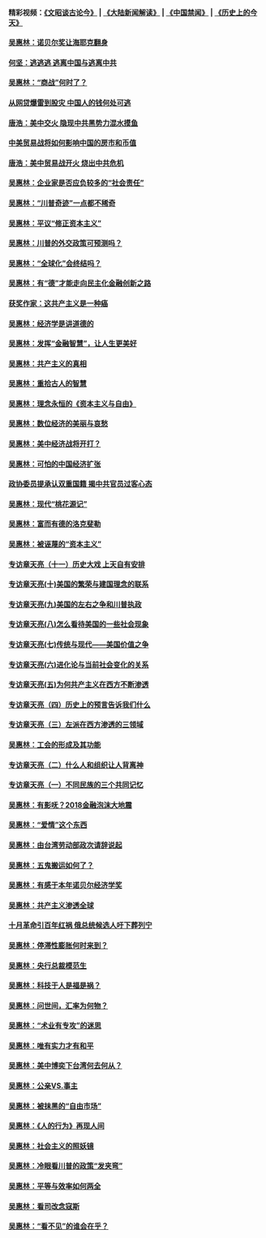 #### 精彩视频：[《文昭谈古论今》](https://github.com/gfw-breaker/wenzhao) | [《大陆新闻解读》](https://github.com/gfw-breaker/ntdtv-comedy) | [《中国禁闻》](https://github.com/gfw-breaker/ntdtv-news) | [《历史上的今天》](https://github.com/gfw-breaker/today-in-history) 

#### [吴惠林：诺贝尔奖让海耶克翻身](../pages/nsc423/n10890049.md?t=01301134) 

#### [何坚：逃逃逃 逃离中国与逃离中共](../pages/nsc423/n10592891.md?t=01301134) 

#### [吴惠林：“商战”何时了？](../pages/nsc423/n10573558.md?t=01301134) 

#### [从网贷爆雷到股灾 中国人的钱何处可逃](../pages/nsc423/n10572800.md?t=01301134) 

#### [唐浩：美中交火 隐现中共黑势力混水摸鱼](../pages/nsc423/n10544040.md?t=01301134) 

#### [中美贸易战将如何影响中国的房市和币值](../pages/nsc423/n10543697.md?t=01301134) 

#### [唐浩：美中贸易战开火 烧出中共危机](../pages/nsc423/n10540126.md?t=01301134) 

#### [吴惠林：企业家是否应负较多的“社会责任”](../pages/nsc423/n10535022.md?t=01301134) 

#### [吴惠林：“川普奇迹”一点都不稀奇](../pages/nsc423/n10512808.md?t=01301134) 

#### [吴惠林：平议“修正资本主义”](../pages/nsc423/n10495724.md?t=01301134) 

#### [吴惠林：川普的外交政策可预测吗？](../pages/nsc423/n10462387.md?t=01301134) 

#### [吴惠林：“全球化”会终结吗？](../pages/nsc423/n10452838.md?t=01301134) 

#### [吴惠林：有“德”才能走向民主化金融创新之路](../pages/nsc423/n10432292.md?t=01301134) 

#### [获奖作家：这共产主义是一种癌](../pages/nsc423/n10431541.md?t=01301134) 

#### [吴惠林：经济学是讲道德的](../pages/nsc423/n10398014.md?t=01301134) 

#### [吴惠林：发挥“金融智慧”，让人生更美好](../pages/nsc423/n10375019.md?t=01301134) 

#### [吴惠林：共产主义的真相](../pages/nsc423/n10351394.md?t=01301134) 

#### [吴惠林：重拾古人的智慧](../pages/nsc423/n10337691.md?t=01301134) 

#### [吴惠林：理念永恒的《资本主义与自由》](../pages/nsc423/n10316274.md?t=01301134) 

#### [吴惠林：数位经济的美丽与哀愁](../pages/nsc423/n10292946.md?t=01301134) 

#### [吴惠林：美中经济战将开打？](../pages/nsc423/n10258825.md?t=01301134) 

#### [吴惠林：可怕的中国经济扩张](../pages/nsc423/n10219147.md?t=01301134) 

#### [政协委员提承认双重国籍 揭中共官员过客心态](../pages/nsc423/n10208809.md?t=01301134) 

#### [吴惠林：现代“桃花源记”](../pages/nsc423/n10185234.md?t=01301134) 

#### [吴惠林：富而有德的洛克斐勒](../pages/nsc423/n10142264.md?t=01301134) 

#### [吴惠林：被诬蔑的“资本主义”](../pages/nsc423/n10124816.md?t=01301134) 

#### [专访章天亮（十一）历史大戏 上天自有安排](../pages/nsc423/n10094905.md?t=01301134) 

#### [专访章天亮(十)美国的繁荣与建国理念的联系](../pages/nsc423/n10094899.md?t=01301134) 

#### [专访章天亮(九)美国的左右之争和川普执政](../pages/nsc423/n10094889.md?t=01301134) 

#### [专访章天亮(八)怎么看待美国的一些社会现象](../pages/nsc423/n10094857.md?t=01301134) 

#### [专访章天亮(七)传统与现代——美国价值之争](../pages/nsc423/n10093140.md?t=01301134) 

#### [专访章天亮(六)进化论与当前社会变化的关系](../pages/nsc423/n10092036.md?t=01301134) 

#### [专访章天亮(五)为何共产主义在西方不断渗透](../pages/nsc423/n10083620.md?t=01301134) 

#### [专访章天亮（四）历史上的预言告诉我们什么](../pages/nsc423/n10083606.md?t=01301134) 

#### [专访章天亮（三）左派在西方渗透的三领域](../pages/nsc423/n10081115.md?t=01301134) 

#### [吴惠林：工会的形成及其功能](../pages/nsc423/n10080633.md?t=01301134) 

#### [专访章天亮（二）什么人和组织让人背离神](../pages/nsc423/n10076637.md?t=01301134) 

#### [专访章天亮（一）不同民族的三个共同记忆](../pages/nsc423/n10074188.md?t=01301134) 

#### [吴惠林：有影呒？2018金融泡沫大地震](../pages/nsc423/n10040534.md?t=01301134) 

#### [吴惠林：“爱情”这个东西](../pages/nsc423/n10019423.md?t=01301134) 

#### [吴惠林：由台湾劳动部政次请辞说起](../pages/nsc423/n9979679.md?t=01301134) 

#### [吴惠林：五鬼搬运如何了？](../pages/nsc423/n9925338.md?t=01301134) 

#### [吴惠林：有感于本年诺贝尔经济学奖](../pages/nsc423/n9871883.md?t=01301134) 

#### [吴惠林：共产主义渗透全球](../pages/nsc423/n9812748.md?t=01301134) 

#### [十月革命引百年红祸 俄总统候选人吁下葬列宁](../pages/nsc423/n9810182.md?t=01301134) 

#### [吴惠林：停滞性膨胀何时来到？](../pages/nsc423/n9764136.md?t=01301134) 

#### [吴惠林：央行总裁模范生](../pages/nsc423/n9728134.md?t=01301134) 

#### [吴惠林：科技于人是福是祸？](../pages/nsc423/n9672982.md?t=01301134) 

#### [吴惠林：问世间，汇率为何物？](../pages/nsc423/n9621788.md?t=01301134) 

#### [吴惠林：“术业有专攻”的迷思](../pages/nsc423/n9580363.md?t=01301134) 

#### [吴惠林：唯有实力才有和平](../pages/nsc423/n9529599.md?t=01301134) 

#### [吴惠林：美中博奕下台湾何去何从？](../pages/nsc423/n9483598.md?t=01301134) 

#### [吴惠林：公亲VS.事主](../pages/nsc423/n9425637.md?t=01301134) 

#### [吴惠林：被抹黑的“自由市场”](../pages/nsc423/n9351545.md?t=01301134) 

#### [吴惠林：《人的行为》再现人间](../pages/nsc423/n9296339.md?t=01301134) 

#### [吴惠林：社会主义的照妖镜](../pages/nsc423/n9243460.md?t=01301134) 

#### [吴惠林：冷眼看川普的政策“发夹弯”](../pages/nsc423/n9120684.md?t=01301134) 

#### [吴惠林：平等与效率如何两全](../pages/nsc423/n9075430.md?t=01301134) 

#### [吴惠林：看司改念寇斯](../pages/nsc423/n9024915.md?t=01301134) 

#### [吴惠林：“看不见”的谁会在乎？](../pages/nsc423/n8977488.md?t=01301134) 

